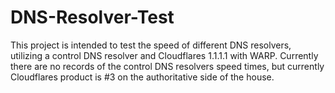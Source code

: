 # DNS-Resolver-Test
This project is intended to test the speed of different DNS resolvers, utilizing a control DNS resolver and Cloudflares 1.1.1.1 with WARP. Currently there are no records of the control DNS resolvers speed times, but currently Cloudflares product is #3 on the authoritative side of the house. 


